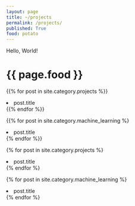 ```yaml
---
layout: page
title: ~/projects
permalink: /projects/
published: True
food: potato
---
```

Hello, World!
<h1>{{ page.food }}</h1>

{{% for post in site.category.projects %}}
 <li>post.title</li>
{{% endfor %}}


{{% for post in site.category.machine_learning %}
 <li>post.title</li>
{% endfor %}}

{% for post in site.category.projects %}
 <li>post.title</li>
{% endfor %}


{% for post in site.category.machine_learning %}
 <li>post.title</li>
{% endfor %}